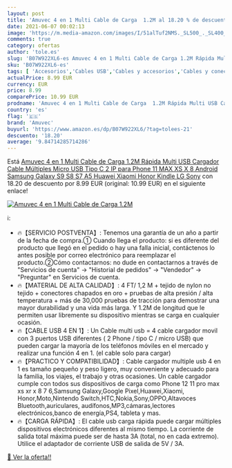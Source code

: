 ```yaml
---
layout: post
title: 'Amuvec 4 en 1 Multi Cable de Carga  1.2M al 18.20 % de descuento'
date: 2021-06-07 00:02:13
image: 'https://m.media-amazon.com/images/I/51alTuf2NMS._SL500_._SL400_.jpg'
comments: true
category: ofertas
author: 'tole.es'
slug: 'B07W922XL6-es Amuvec 4 en 1 Multi Cable de Carga 1.2M Rápida Multi USB...'
sku: 'B07W922XL6-es'
tags: [ 'Accesorios','Cables USB','Cables y accesorios','Cables y conectores','Informática','amuvec','android', ]
actualPrice: 8.99 EUR
currency: EUR
price: 8.99
comparePrice: 10.99 EUR
prodname: 'Amuvec 4 en 1 Multi Cable de Carga  1.2M Rápida Multi USB Cargador Cable Múltiples Micro USB Tipo C 2 IP para Phone 11 MAX XS X 8 Android Samsung Galaxy S9 S8 S7 A5 Huawei Xiaomi Honor Kindle LG Sony'
country: 'es'
flag: '🇪🇸'
brand: 'Amuvec'
buyurl: 'https://www.amazon.es/dp/B07W922XL6/?tag=tolees-21'
descuento: '18.20'
average: '9.84714285714286'
---
```


Está [Amuvec 4 en 1 Multi Cable de Carga  1.2M Rápida Multi USB Cargador Cable Múltiples Micro USB Tipo C 2 IP para Phone 11 MAX XS X 8 Android Samsung Galaxy S9 S8 S7 A5 Huawei Xiaomi Honor Kindle LG Sony](https://www.amazon.es/dp/B07W922XL6/?tag=tolees-21) con 18.20 de descuento por 8.99 EUR (original: 10.99 EUR) en el siguiente enlace!

[![Amuvec 4 en 1 Multi Cable de Carga  1.2M](https://m.media-amazon.com/images/I/51alTuf2NMS._SL500_._SL400_.jpg)](https://www.amazon.es/dp/B07W922XL6/?tag=tolees-21)

ℹ️:

- 🔥【SERVICIO POSTVENTA】: Tenemos una garantía de un año a partir de la fecha de compra.① Cuando llega el producto: si es diferente del producto que llegó en el pedido o hay una falla inicial, contáctenos lo antes posible por correo electrónico para reemplazar el producto.②Cómo contactarnos: no dude en contactarnos a través de "Servicios de cuenta" → "Historial de pedidos" → "Vendedor" → "Preguntar" en Servicios de cuenta.
- 🔥【MATERIAL DE ALTA CALIDAD】: 4 FT/ 1,2 M + tejido de nylon no tejido + conectores chapados en oro + pruebas de alta presión / alta temperatura + más de 30,000 pruebas de tracción para demostrar una mayor durabilidad y una vida más larga. Y 1.2M de longitud que le permiten usar libremente su dispositivo mientras se carga en cualquier ocasión.
- 🔥【CABLE USB 4 EN 1】: Un Cable multi usb = 4 cable cargador movil con 3 puertos USB diferentes ( 2 Phone / tipo C / micro USB) que pueden cargar la mayoría de los teléfonos móviles en el mercado y realizar una función 4 en 1. (el cable solo para cargar)
- 🔥【PRACTICO Y COMPATIBILIDAD】: Cable cargador multiple usb 4 en 1 es tamaño pequeño y peso ligero, muy conveniente y adecuado para la familia, los viajes, el trabajo y otras ocasiones. Un cable cargador cumple con todos sus dispositivos de carga como Phone 12 11 pro max xs xr x 8 7 6,Samsung Galaxy,Google Pixel,Huawei,Xiaomi, Honor,Moto,Nintendo Switch,HTC,Nokia,Sony,OPPO,Altavoces Bluetooth,auriculares, audífonos,MP3,cámaras,lectores electrónicos,banco de energía,PS4, tableta y mas.
- 🔥【CARGA RÁPIDA】: El cable usb carga rápida puede cargar múltiples dispositivos electrónicos diferentes al mismo tiempo. La corriente de salida total máxima puede ser de hasta 3A (total, no en cada extremo). Utilice el adaptador de corriente USB de salida de 5V / 3A.

[🛒 Ver la oferta!!](https://www.amazon.es/dp/B07W922XL6/?tag=tolees-21)
